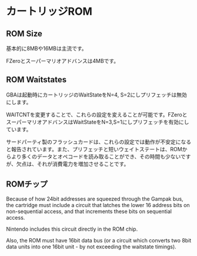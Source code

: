 # カートリッジROM

## ROM Size

基本的に8MBや16MBは主流です。

FZeroとスーパーマリオアドバンスは4MBです。

## ROM Waitstates

GBAは起動時にカートリッジのWaitStateをN=4, S=2にしプリフェッチは無効にします。

WAITCNTを変更することで、これらの設定を変えることが可能です。FZeroとスーパーマリオアドバンスはWaitStateをN=3,S=1にしプリフェッチを有効にしています。

サードパーティ製のフラッシュカードは、これらの設定では動作が不安定になると報告されています。また、プリフェッチと短いウェイトステートは、ROMからより多くのデータとオペコードを読み取ることができ、その時間も少ないですが、欠点は、それが消費電力を増加させることです。

## ROMチップ

Because of how 24bit addresses are squeezed through the Gampak bus, the cartridge must include a circuit that latches the lower 16 address bits on non-sequential access, and that increments these bits on sequential access. 

Nintendo includes this circuit directly in the ROM chip.

Also, the ROM must have 16bit data bus (or a circuit which converts two 8bit data units into one 16bit unit - by not exceeding the waitstate timings).
